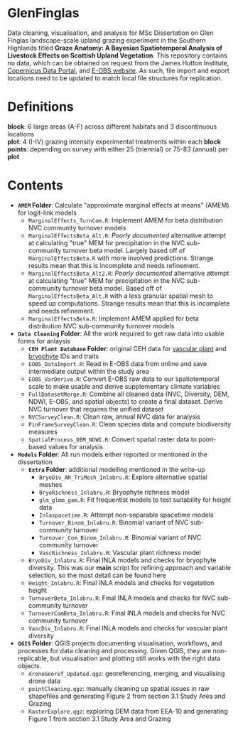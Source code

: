 # GlenFinglas
Data cleaning, visualisation, and analysis for MSc Dissertation on Glen Finglas landscape-scale upland grazing experiment in the Southern Highlands titled **Graze Anatomy: A Bayesian Spatiotemporal Analysis of Livestock Effects on Scottish Upland Vegetation**. This repository contains no data, which can be obtained on request from the James Hutton Institute, [Copernicus Data Portal](https://ssoidp.copernicus.eu/idp/umsso20/login?faq), and [E-OBS website](https://surfobs.climate.copernicus.eu/dataaccess/access_eobs.php). As such, file import and export locations need to be updated to match local file structures for replication.

# Definitions

**block**: 6 large areas (A-F) across different habitats and 3 discontinuous locations  
**plot**: 4 (I-IV) grazing intensity experimental treatments within each **block**  
**points**: depending on survey with either 25 (triennial) or 75-83 (annual) per **plot**

# Contents

* **`AMEM` Folder**: Calculate "approximate marginal effects at means" (AMEM) for logit-link models
	* `MarginalEffects_TurnCom.R`: Implement AMEM for beta distribution NVC community turnover models
	* `MarginalEffectsBeta_Alt.R`: *Poorly documented* alternative attempt at calculating "true" MEM for precipitation in the NVC sub-community turnover beta model. Largely based off of `MarginalEffectsBeta.R` with more involved predictions. Strange results mean that this is incomplete and needs refinement.
	* `MarginalEffectsBeta_Alt2.R`: *Poorly documented* alternative attempt at calculating "true" MEM for precipitation in the NVC sub-community turnover beta model. Based off of `MarginalEffectsBeta_Alt.R` with a less granular spatial mesh to speed up computations. Strange results mean that this is incomplete and needs refinement.
	* `MarginalEffectsBeta.R`: Implement AMEM applied for beta distribution NVC sub-community turnover models
* **`Data Cleaning` Folder**: All the work required to get raw data into usable forms for anlaysis
	* **`CEH Plant Database` Folder**: original CEH data for [vascular plant](https://catalogue.ceh.ac.uk/documents/9f097d82-7560-4ed2-af13-604a9110cf6d) and [bryophyte](https://www.brc.ac.uk/biblio/bryoatt-attributes-british-and-irish-mosses-liverworts-and-hornworts-spreadsheet) IDs and traits
	* `EOBS_DataImport.R`: Read in E-OBS data from online and save intermediate output within the study area
	* `EOBS_VarDerive.R`: Convert E-OBS raw data to our spatiotemporal scale to make usable and derive supplementary climate variables
	* `FullDatasetMerge.R`: Combine all cleaned data (NVC, Diversity, DEM, NDWI, E-OBS, and spatial objects) to create a final dataset. Derive NVC turnover that requires the unified dataset
	* `NVCSurveyClean.R`: Clean raw, annual NVC data for analysis
	* `PinFrameSurveyClean.R`: Clean species data and compute biodiversity measures
	* `SpatialProcess_DEM_NDWI.R`: Convert spatial raster data to point-based values for analysis
* **`Models` Folder**: All run models either reported or mentioned in the dissertation
	* **`Extra` Folder**: additional modelling mentioned in the write-up
		* `BryoDiv_AR_TriMesh_Inlabru.R`: Explore alternative spatial meshes
		* `BryoRichness_Inlabru.R`: Bryophyte richness model
		* `glm_glmm_gam.R`: Fit frequentist models to test suitability for height data
		* `Inlaspacetime.R`: Attempt non-separable spacetime models
		* `Turnover_Binom_Inlabru.R`: Binomial variant of NVC sub-community turnover
		* `Turnover_Com_Binom_Inlabru.R`: Binomial variant of NVC community turnover
		* `VascRichness_Inlabru.R`: Vascular plant richness model
	* `BryoDiv_Inlabru.R`: Final INLA models and checks for bryophyte diversity. This was our **main** script for refining approach and variable selection, so the most detail can be found here
	* `Height_Inlabru.R`: Final INLA models and checks for vegetation height
	* `TurnoverBeta_Inlabru.R`: Final INLA models and checks for NVC sub-community turnover
	* `TurnoverComBeta_Inlabru.R`: Final INLA models and checks for NVC community turnover
	* `VascDiv_Inlabru.R`: Final INLA models and checks for vascular plant diversity
* **`QGIS` Folder**: QGIS projects documenting visualisation, workflows, and processes for data cleaning and processing. Given QGIS, they are non-replicable, but visualisation and plotting still works with the right data objects.
	* `droneGeoref_Updated.qgz`: georeferencing, merging, and visualising drone data
	* `pointCleaning.qgz`: manually cleaning up spatial issues in raw shapefiles and generating Figure 2 from section 3.1 Study Area and Grazing
	* `RasterExplore.qgz`: exploring DEM data from EEA-10 and generating Figure 1 from section 3.1 Study Area and Grazing